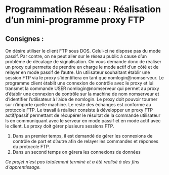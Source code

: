 # Programmation Réseau : Réalisation d’un mini-programme proxy FTP
Consignes : 
---------
On désire utiliser le client FTP sous DOS. Celui-ci ne dispose pas du mode passif. Par contre, on ne peut aller sur le réseau public à cause d’un problème de décalage de signalisation. On vous demande donc de réaliser un proxy qui permette de prendre en charge le mode actif d’un côté et de relayer en mode passif de l’autre.
Un utilisateur souhaitant établir une session FTP via le proxy s’identifiera en tant que nomlogin@nomserveur. Le programme client établit une connexion de contrôle avec le proxy et lui transmet la commande USER nomlogin@nomserveur qui permet au proxy d’établir une connexion de contrôle sur la machine de nom nomserveur et d’identifier
l’utilisateur à l’aide de nomlogin. Le proxy doit pouvoir tourner sur n’importe quelle machine.
Le reste des échanges est conforme au protocole FTP.
Le travail à réaliser consiste à développer un proxy FTP actif/passif permettant de récupérer le résultat de la commande utilisateur ls en communiquant avec le serveur en mode passif et en mode actif avec le client. Le proxy doit gérer plusieurs sessions FTP.
1) Dans un premier temps, il est demandé de gérer les connexions de contrôle de part et
d’autre afin de relayer les commandes et réponses du protocole FTP.
2) Dans un second temps on gérera les connexions de données

*Ce projet n'est pas totalement terminé et a été réalisé à des fins d'apprentissage.*
